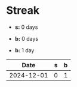 # Streak

- **s:** 0 days
- **b:** 0 days

- **b:** 1 day

| Date       | s   | b   |
| ---------- | --- | --- |
| 2024-12-01 | 0   | 1   |
